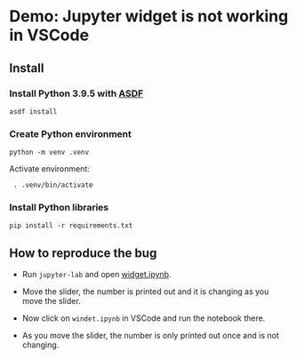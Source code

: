 # Demo: Jupyter widget is not working in VSCode

## Install

### Install Python 3.9.5 with [ASDF](https://asdf-vm.com)

```
asdf install
```

### Create Python environment

```
python -m venv .venv
```

Activate environment:

```
 . .venv/bin/activate
 ```


### Install Python libraries

```
pip install -r requirements.txt
```


## How to reproduce the bug


* Run `jupyter-lab` and open [widget.ipynb](widget.ipynb).

* Move the slider, the number is printed out and it is changing as you move the slider.

* Now click on `windet.ipynb` in VSCode and run the notebook there.

* As you move the slider, the number is only printed out once and is not changing.
